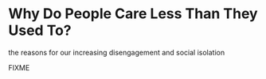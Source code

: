 # Why Do People Care Less Than They Used To?

<p class="subtitle">the reasons for our increasing disengagement and social isolation</p>

FIXME


